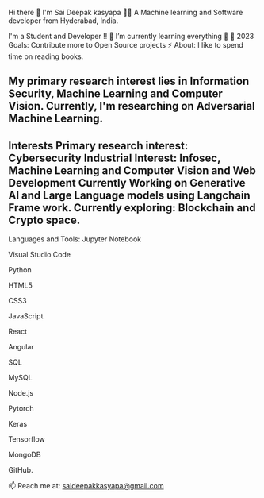 Hi there 👋 I'm Sai Deepak kasyapa 👨‍💻
A Machine learning and Software developer from Hyderabad, India.

I'm a Student and Developer !!
🌱 I’m currently learning everything 🤣
🥅 2023 Goals: Contribute more to Open Source projects
⚡ About: I like to spend time on reading books.

My primary research interest lies in Information Security, Machine Learning and Computer Vision. Currently, I'm researching on Adversarial Machine Learning.
------------------------------------------------------------------------------------------------------------------------------------------------------------

Interests
Primary research interest: Cybersecurity
Industrial Interest: Infosec, Machine Learning and Computer Vision and Web Development
Currently Working on Generative AI and Large Language models using Langchain Frame work.
Currently exploring: Blockchain and Crypto space.
-----------------------------------------------------------------------------------------------------------------------------------------------------------
Languages and Tools:
Jupyter Notebook

Visual Studio Code

Python

HTML5

CSS3

JavaScript

React

Angular

SQL

MySQL

Node.js

Pytorch

Keras

Tensorflow

MongoDB

GitHub.

📫 Reach me at: saideepakkasyapa@gmail.com
